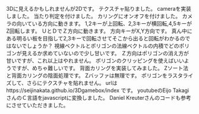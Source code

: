 3Dに見えるかもしれませんが2Dです。
テクスチャ貼りました。
cameraを実装しました。
当たり判定を付けました。
カリングにオンオフを付けました。
カメラの向いている方向に動きます。
1,2キーが上回転、2,3キーが横回転,4,5キーがZ回転します。
ＵとＤでＺ方向に動きます。
方向キーがX,Y方向です。
真ん中にある明るい板を目指して2,3キーで回転させてそこから出ると回転がわかるのではないでしょうか？
視線ベクトルとポリゴンの法線ベクトルの内積でどのポリゴンが見えるか求めていないので少し甘いです。
Ｚ方向はポリゴンの消え方が甘いですが、これ以上はやれません。
ポリゴンのクリッピングを使えばいいようですが、めちゃ難しいです。
背面カリングを実装してみました。
Zソート法と背面カリングの陰面処理です。
Zバッファは無理です。
ポリゴンをラスタライズして、さらにテクスチャを貼れません。
urlはhttps://seijinakata.github.io/3Dgamebox/index
です。
youtubeのEijo TakagiさんのＣ言語をjavascriptに変換しました。
Daniel Kreuterさんのコードも参考にさせていただきました。
